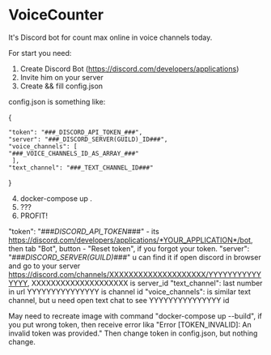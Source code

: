 # VoiceCounter
It's Discord bot for count max online in voice channels today.

For start you need:
1) Create Discord Bot (https://discord.com/developers/applications)
2) Invite him on your server
3) Create && fill config.json

config.json is something like:
    
{
    
    "token": "###_DISCORD_API_TOKEN_###",
    "server": "###_DISCORD_SERVER(GUILD)_ID###",
    "voice_channels": [
    "###_VOICE_CHANNELS_ID_AS_ARRAY_###"
     ],
    "text_channel": "###_TEXT_CHANNEL_ID###"
}
    
4) docker-compose up .
5) ???
6) PROFIT!



"token": "###_DISCORD_API_TOKEN_###" - its https://discord.com/developers/applications/*YOUR_APPLICATION*/bot, then tab "Bot", button - "Reset token", if you forgot your token.
"server": "###_DISCORD_SERVER(GUILD)_###" u can find it if open discord in browser and go to your server https://discord.com/channels/XXXXXXXXXXXXXXXXXXXX/YYYYYYYYYYYYYYY, XXXXXXXXXXXXXXXXXXXX is server_id
"text_channel": last number in url YYYYYYYYYYYYYYY is channel id
"voice_channels": is similar text channel, but u need open text chat to see YYYYYYYYYYYYYYY id 

May need to recreate image with command "docker-compose up --build", if you put wrong token, then receive error lika
"Error [TOKEN_INVALID]: An invalid token was provided."
Then change token in config.json, but nothing change.


